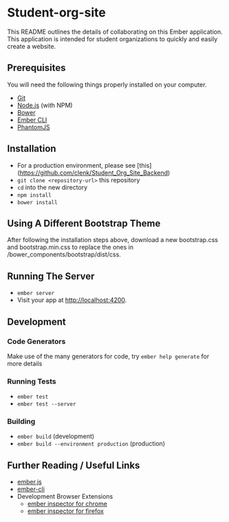 # Student-org-site

This README outlines the details of collaborating on this Ember application.
This application is intended for student organizations to quickly and easily create a website.

## Prerequisites

You will need the following things properly installed on your computer.

* [Git](http://git-scm.com/)
* [Node.js](http://nodejs.org/) (with NPM)
* [Bower](http://bower.io/)
* [Ember CLI](http://www.ember-cli.com/)
* [PhantomJS](http://phantomjs.org/)

## Installation

* For a production environment, please see [this] (https://github.com/clenk/Student_Org_Site_Backend)
* `git clone <repository-url>` this repository
* `cd` into the new directory
* `npm install`
* `bower install`

## Using A Different Bootstrap Theme

After following the installation steps above, download a new bootstrap.css and bootstrap.min.css to replace the ones in /bower_components/bootstrap/dist/css.

## Running The Server

* `ember server`
* Visit your app at [http://localhost:4200](http://localhost:4200).

## Development

### Code Generators

Make use of the many generators for code, try `ember help generate` for more details

### Running Tests

* `ember test`
* `ember test --server`

### Building

* `ember build` (development)
* `ember build --environment production` (production)

## Further Reading / Useful Links

* [ember.js](http://emberjs.com/)
* [ember-cli](http://www.ember-cli.com/)
* Development Browser Extensions
  * [ember inspector for chrome](https://chrome.google.com/webstore/detail/ember-inspector/bmdblncegkenkacieihfhpjfppoconhi)
  * [ember inspector for firefox](https://addons.mozilla.org/en-US/firefox/addon/ember-inspector/)

